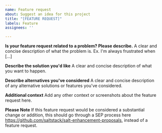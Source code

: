 ```yaml
---
name: Feature request
about: Suggest an idea for this project
title: "[FEATURE REQUEST]"
labels: Feature
assignees: ''

---
```


**Is your feature request related to a problem? Please describe.**
A clear and concise description of what the problem is. Ex. I'm always frustrated when [...]

**Describe the solution you'd like**
A clear and concise description of what you want to happen.

**Describe alternatives you've considered**
A clear and concise description of any alternative solutions or features you've considered.

**Additional context**
Add any other context or screenshots about the feature request here.

**Please Note**
If this feature request would be considered a substantial change or addition, this should go through a SEP process here https://github.com/saltstack/salt-enhancement-proposals, instead of a feature request.
